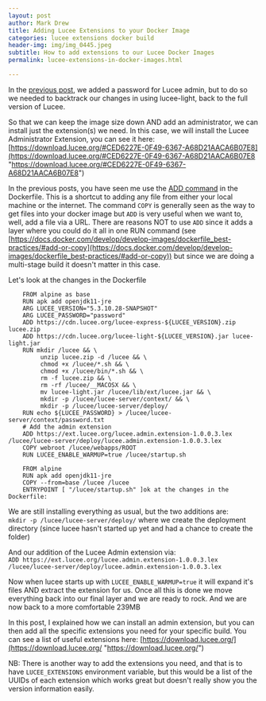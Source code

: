 ```yaml
---
layout: post
author: Mark Drew
title: Adding Lucee Extensions to your Docker Image
categories: lucee extensions docker build
header-img: img/img_0445.jpeg
subtitle: How to add extensions to our Lucee Docker Images
permalink: lucee-extensions-in-docker-images.html

---
```

In the [previous post](https://markdrew.io/password-for-lucee-docker), we added a password for Lucee admin, but to do so we needed to backtrack our changes in using lucee-light, back to the full version of Lucee.

So that we can keep the image size down AND add an administrator, we can install just the extension(s) we need. In this case, we will install the Lucee Administrator Extension, you can see it here: [https://download.lucee.org/#CED6227E-0F49-6367-A68D21AACA6B07E8](https://download.lucee.org/#CED6227E-0F49-6367-A68D21AACA6B07E8 "https://download.lucee.org/#CED6227E-0F49-6367-A68D21AACA6B07E8")

In the previous posts, you have seen me use the [ADD command](https://docs.docker.com/engine/reference/builder/#add) in the Dockerfile. This is a  shortcut to adding any file from either your local machine or the internet. The command `COPY` is generally seen as the way to get files into your docker image but `ADD` is very useful when we want to, well, add a file via a URL. There are reasons NOT to use `ADD` since it adds a layer where you could do it all in one RUN command (see [https://docs.docker.com/develop/develop-images/dockerfile_best-practices/#add-or-copy](https://docs.docker.com/develop/develop-images/dockerfile_best-practices/#add-or-copy)) but since we are doing a multi-stage build it doesn't matter in this case.

Let's look at the changes in the Dockerfile
```
    FROM alpine as base
    RUN apk add openjdk11-jre
    ARG LUCEE_VERSION="5.3.10.28-SNAPSHOT"
    ARG LUCEE_PASSWORD="password"
    ADD https://cdn.lucee.org/lucee-express-${LUCEE_VERSION}.zip lucee.zip
    ADD https://cdn.lucee.org/lucee-light-${LUCEE_VERSION}.jar lucee-light.jar
    RUN mkdir /lucee && \
         unzip lucee.zip -d /lucee && \
         chmod +x /lucee/*.sh && \
         chmod +x /lucee/bin/*.sh && \
         rm -f lucee.zip && \
         rm -rf /lucee/__MACOSX && \
         mv lucee-light.jar /lucee/lib/ext/lucee.jar && \
         mkdir -p /lucee/lucee-server/context/ && \
         mkdir -p /lucee/lucee-server/deploy/
    RUN echo ${LUCEE_PASSWORD} > /lucee/lucee-server/context/password.txt 
    # Add the admin extension
    ADD https://ext.lucee.org/lucee.admin.extension-1.0.0.3.lex /lucee/lucee-server/deploy/lucee.admin.extension-1.0.0.3.lex
    COPY webroot /lucee/webapps/ROOT
    RUN LUCEE_ENABLE_WARMUP=true /lucee/startup.sh
    
    FROM alpine
    RUN apk add openjdk11-jre
    COPY --from=base /lucee /lucee
    ENTRYPOINT [ "/lucee/startup.sh" ]ok at the changes in the Dockerfile:
```

We are still installing everything as usual, but the two additions are:  
`mkdir -p /lucee/lucee-server/deploy/` where we create the deployment directory (since lucee hasn't started up yet and had a chance to create the folder)

And our addition of the Lucee Admin extension via:  
`ADD https://ext.lucee.org/lucee.admin.extension-1.0.0.3.lex /lucee/lucee-server/deploy/lucee.admin.extension-1.0.0.3.lex`

Now when lucee starts up with `LUCEE_ENABLE_WARMUP=true` it will expand it's files AND extract the extension for us. Once all this is done we move everything back into our final layer and we are ready to rock. And we are now back to a more comfortable 239MB

In this post, I explained how we can install an admin extension, but you can then add all the specific extensions you need for your specific build. You can see a list of useful extensions here: [https://download.lucee.org/](https://download.lucee.org/ "https://download.lucee.org/")

NB: There is another way to add the extensions you need, and that is to have `LUCEE_EXTENSIONS` environment variable, but this would be a list of the UUIDs of each extension which works great but doesn't really show you the version information easily.